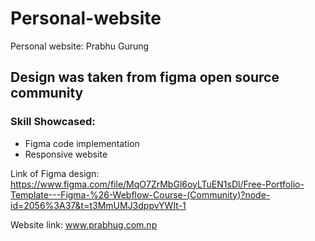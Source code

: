 # Personal-website
Personal website: Prabhu Gurung



## Design was taken from figma open source community
### Skill Showcased: 
- Figma code implementation
- Responsive website

Link of Figma design: https://www.figma.com/file/MqO7ZrMbGl6oyLTuEN1sDl/Free-Portfolio-Template---Figma-%26-Webflow-Course-(Community)?node-id=2056%3A37&t=t3MmUMJ3dppvYWIt-1

Website link: www.prabhug.com.np
